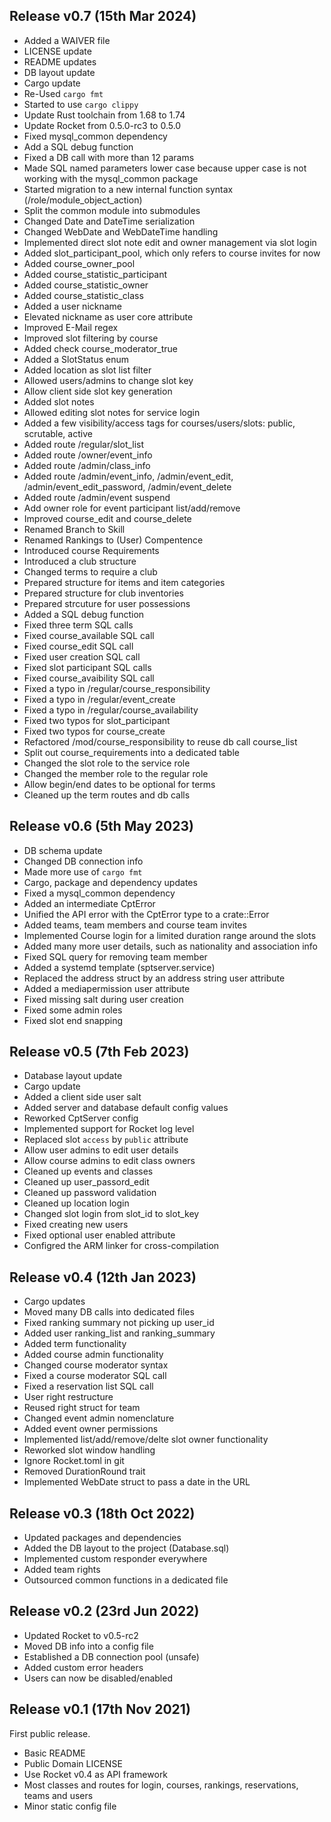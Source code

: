 ## Release v0.7 (15th Mar 2024)

- Added a WAIVER file
- LICENSE update
- README updates
- DB layout update
- Cargo update
- Re-Used `cargo fmt`
- Started to use `cargo clippy`
- Update Rust toolchain from 1.68 to 1.74
- Update Rocket from 0.5.0-rc3 to 0.5.0
- Fixed mysql_common dependency
- Add a SQL debug function
- Fixed a DB call with more than 12 params
- Made SQL named parameters lower case because upper case is not working with the mysql_common package
- Started migration to a new internal function syntax (/role/module_object_action)
- Split the common module into submodules
- Changed Date and DateTime serialization
- Changed WebDate and WebDateTime handling
- Implemented direct slot note edit and owner management via slot login
- Added slot_participant_pool, which only refers to course invites for now
- Added course_owner_pool
- Added course_statistic_participant
- Added course_statistic_owner
- Added course_statistic_class
- Added a user nickname
- Elevated nickname as user core attribute
- Improved E-Mail regex
- Improved slot filtering by course
- Added check course_moderator_true
- Added a SlotStatus enum
- Added location as slot list filter
- Allowed users/admins to change slot key
- Allow client side slot key generation
- Added slot notes
- Allowed editing slot notes for service login
- Added a few visibility/access tags for courses/users/slots: public, scrutable, active
- Added route /regular/slot_list
- Added route /owner/event_info
- Added route /admin/class_info
- Added route /admin/event_info, /admin/event_edit, /admin/event_edit_password, /admin/event_delete
- Added route /admin/event suspend
- Add owner role for event participant list/add/remove
- Improved course_edit and course_delete
- Renamed Branch to Skill
- Renamed Rankings to (User) Compentence
- Introduced course Requirements
- Introduced a club structure
- Changed terms to require a club
- Prepared structure for items and item categories
- Prepared structure for club inventories
- Prepared strcuture for user possessions
- Added a SQL debug function
- Fixed three term SQL calls
- Fixed course_available SQL call
- Fixed course_edit SQL call
- Fixed user creation SQL call
- Fixed slot participant SQL calls
- Fixed course_avaibility SQL call
- Fixed a typo in /regular/course_responsibility
- Fixed a typo in /regular/event_create
- Fixed a typo in /regular/course_availability
- Fixed two typos for slot_participant
- Fixed two typos for course_create
- Refactored /mod/course_responsibility to reuse db call course_list
- Split out course_requirements into a dedicated table
- Changed the slot role to the service role
- Changed the member role to the regular role
- Allow begin/end dates to be optional for terms
- Cleaned up the term routes and db calls

## Release v0.6 (5th May 2023)

- DB schema update
- Changed DB connection info
- Made more use of `cargo fmt`
- Cargo, package and dependency updates
- Fixed a mysql_common dependency
- Added an intermediate CptError
- Unified the API error with the CptError type to a crate::Error
- Added teams, team members and course team invites
- Implemented Course login for a limited duration range around the slots
- Added many more user details, such as nationality and association info
- Fixed SQL query for removing team member
- Added a systemd template (sptserver.service)
- Replaced the address struct by an address string user attribute
- Added a mediapermission user attribute
- Fixed missing salt during user creation
- Fixed some admin roles
- Fixed slot end snapping

## Release v0.5 (7th Feb 2023)

- Database layout update
- Cargo update
- Added a client side user salt
- Added server and database default config values
- Reworked CptServer config
- Implemented support for Rocket log level
- Replaced slot `access` by `public` attribute
- Allow user admins to edit user details
- Allow course admins to edit class owners
- Cleaned up events and classes
- Cleaned up user_passord_edit
- Cleaned up password validation
- Cleaned up location login
- Changed slot login from slot_id to slot_key
- Fixed creating new users
- Fixed optional user enabled attribute
- Configred the ARM linker for cross-compilation

## Release v0.4 (12th Jan 2023)

- Cargo updates
- Moved many DB calls into dedicated files
- Fixed ranking summary not picking up user_id
- Added user ranking_list and ranking_summary
- Added term functionality
- Added course admin functionality
- Changed course moderator syntax
- Fixed a course moderator SQL call
- Fixed a reservation list SQL call
- User right restructure
- Reused right struct for team
- Changed event admin nomenclature
- Added event owner permissions
- Implemented list/add/remove/delte slot owner functionality
- Reworked slot window handling
- Ignore Rocket.toml in git
- Removed DurationRound trait
- Implemented WebDate struct to pass a date in the URL

## Release v0.3 (18th Oct 2022)

- Updated packages and dependencies
- Added the DB layout to the project (Database.sql)
- Implemented custom responder everywhere
- Added team rights
- Outsourced common functions in a dedicated file

## Release v0.2 (23rd Jun 2022)

- Updated Rocket to v0.5-rc2
- Moved DB info into a config file
- Established a DB connection pool (unsafe)
- Added custom error headers
- Users can now be disabled/enabled

## Release v0.1 (17th Nov 2021)

First public release.

- Basic README
- Public Domain LICENSE
- Use Rocket v0.4 as API framework
- Most classes and routes for login, courses, rankings, reservations, teams and users
- Minor static config file